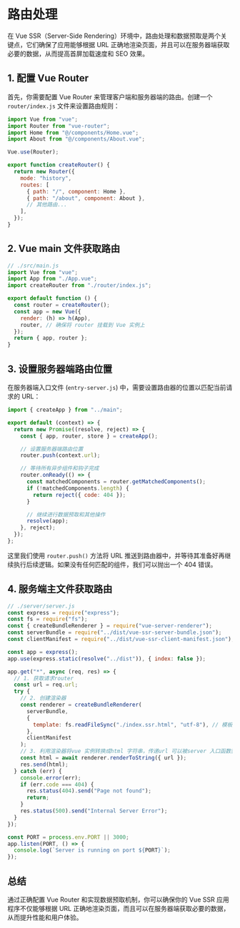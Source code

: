 # 路由处理

在 Vue SSR（Server-Side Rendering）环境中，路由处理和数据预取是两个关键点，它们确保了应用能够根据 URL 正确地渲染页面，并且可以在服务器端获取必要的数据，从而提高首屏加载速度和 SEO 效果。

## 1. 配置 Vue Router

首先，你需要配置 Vue Router 来管理客户端和服务器端的路由。创建一个 `router/index.js` 文件来设置路由规则：

```javascript
import Vue from "vue";
import Router from "vue-router";
import Home from "@/components/Home.vue";
import About from "@/components/About.vue";

Vue.use(Router);

export function createRouter() {
  return new Router({
    mode: "history",
    routes: [
      { path: "/", component: Home },
      { path: "/about", component: About },
      // 其他路由...
    ],
  });
}
```

## 2. Vue main 文件获取路由

```js
// ./src/main.js
import Vue from "vue";
import App from "./App.vue";
import createRouter from "./router/index.js";

export default function () {
  const router = createRouter();
  const app = new Vue({
    render: (h) => h(App),
    router, // 确保将 router 挂载到 Vue 实例上
  });
  return { app, router };
}
```

## 3. 设置服务器端路由位置

在服务器端入口文件 (`entry-server.js`) 中，需要设置路由器的位置以匹配当前请求的 URL：

```javascript
import { createApp } from "../main";

export default (context) => {
  return new Promise((resolve, reject) => {
    const { app, router, store } = createApp();

    // 设置服务器端路由位置
    router.push(context.url);

    // 等待所有异步组件和钩子完成
    router.onReady(() => {
      const matchedComponents = router.getMatchedComponents();
      if (!matchedComponents.length) {
        return reject({ code: 404 });
      }

      // 继续进行数据预取和其他操作
      resolve(app);
    }, reject);
  });
};
```

这里我们使用 `router.push()` 方法将 URL 推送到路由器中，并等待其准备好再继续执行后续逻辑。如果没有任何匹配的组件，我们可以抛出一个 404 错误。

## 4. 服务端主文件获取路由

```js
// ./server/server.js
const express = require("express");
const fs = require("fs");
const { createBundleRenderer } = require("vue-server-renderer");
const serverBundle = require("../dist/vue-ssr-server-bundle.json");
const clientManifest = require("../dist/vue-ssr-client-manifest.json");

const app = express();
app.use(express.static(resolve("../dist")), { index: false });

app.get("*", async (req, res) => {
  // 1. 获取请求router
  const url = req.url;
  try {
    // 2. 创建渲染器
    const renderer = createBundleRenderer(
      serverBundle,
      {
        template: fs.readFileSync("./index.ssr.html", "utf-8"), // 模板文件
      },
      clientManifest
    );
    // 3. 利用渲染器将vue 实例转换成html 字符串，传递url 可以被server 入口函数获取到url
    const html = await renderer.renderToString({ url });
    res.send(html);
  } catch (err) {
    console.error(err);
    if (err.code === 404) {
      res.status(404).send("Page not found");
      return;
    }
    res.status(500).send("Internal Server Error");
  }
});

const PORT = process.env.PORT || 3000;
app.listen(PORT, () => {
  console.log(`Server is running on port ${PORT}`);
});
```

## 总结

通过正确配置 Vue Router 和实现数据预取机制，你可以确保你的 Vue SSR 应用程序不仅能够根据 URL 正确地渲染页面，而且可以在服务器端获取必要的数据，从而提升性能和用户体验。
